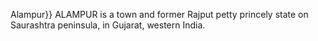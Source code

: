 Alampur}} ALAMPUR is a town and former Rajput petty princely state on Saurashtra peninsula, in Gujarat, western India.
